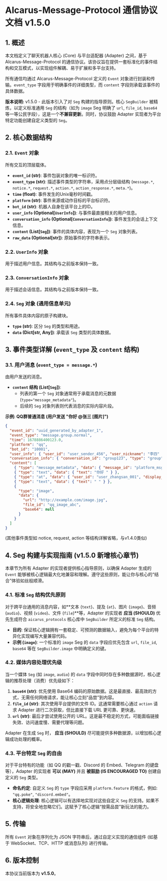# AIcarus-Message-Protocol 通信协议文档 v1.5.0

## 1. 概述

本文档定义了聊天机器人核心 (Core) 与平台适配器 (Adapter) 之间，基于 AIcarus-Message-Protocol 的通信协议。该协议旨在提供一套标准化的事件结构和交互模式，以实现组件解耦、易于扩展和多平台支持。

所有通信均通过 AIcarus-Message-Protocol 定义的 `Event` 对象进行封装和传输。`event_type` 字段用于明确事件的详细类型，而 `content` 字段则承载该事件的具体数据。

**版本说明:** v1.5.0 - 此版本引入了对 `Seg` 构建的指导原则。核心 `SegBuilder` 被精炼，以定义标准通用 `Seg` 的结构（如为 `image` Seg 明确了 `url`, `file_id`, `base64` 等一等公民字段），这是一个**不兼容更新**。同时，协议鼓励 Adapter 实现者为平台特定功能创建自定义类型的 `Seg`。

## 2. 核心数据结构

### 2.1. `Event` 对象
所有交互的顶层载体。
* **`event_id` (str)**: 事件包装对象的唯一标识符。
* **`event_type` (str)**: 描述事件类型的字符串，采用点分层级结构 (`message.*`, `notice.*`, `request.*`, `action.*`, `action_response.*`, `meta.*`)。
* **`time` (float)**: 事件发生的Unix毫秒时间戳。
* **`platform` (str)**: 事件来源或动作目标的平台标识符。
* **`bot_id` (str)**: 机器人自身在该平台上的ID。
* **`user_info` (Optional[`UserInfo`])**: 与事件最直接相关的用户信息。
* **`conversation_info` (Optional[`ConversationInfo`])**: 事件发生的会话上下文信息。
* **`content` (List[`Seg`])**: 事件的具体内容，表现为一个 `Seg` 对象列表。
* **`raw_data` (Optional[str])**: 原始事件的字符串表示。

### 2.2. `UserInfo` 对象
用于描述用户信息。其结构与之前版本保持一致。

### 2.3. `ConversationInfo` 对象
用于描述会话信息。其结构与之前版本保持一致。

### 2.4. `Seg` 对象 (通用信息单元)
所有事件具体内容的原子构建块。
* **`type` (str)**: 区分 `Seg` 的类型和用途。
* **`data` (Dict[str, Any])**: 承载该 `Seg` 类型的具体数据。

## 3. 事件类型详解 (`event_type` 及 `content` 结构)

### 3.1. 用户消息 (`event_type = message.*`)
由用户发送的消息。
* **`content` 结构 (List[`Seg`])**:
    * 列表的第一个 `Seg` 对象通常用于承载消息的元数据 (`type="message_metadata"`)。
    * 后续的 `Seg` 对象列表则代表消息的实际内容片段。

**示例: QQ群普通消息 (用户发送 "你好 @张三 [图片]")**
```json
{
  "event_id": "uuid_generated_by_adapter_1",
  "event_type": "message.group.normal",
  "time": 1678886400123.0,
  "platform": "qq",
  "bot_id": "10001",
  "user_info": { "user_id": "user_sender_456", "user_nickname": "李四" },
  "conversation_info": { "conversation_id": "group123", "type": "group" },
  "content": [
    { "type": "message_metadata", "data": { "message_id": "platform_msg_789" } },
    { "type": "text", "data": { "text": "你好 " } },
    { "type": "at", "data": { "user_id": "user_zhangsan_001", "display_name": "@张三" } },
    { "type": "text", "data": { "text": " " } },
    { 
      "type": "image", 
      "data": { 
        "url": "http://example.com/image.jpg", 
        "file_id": "qq_image_abc",
        "base64": null
      } 
    }
  ]
}
```

(其他事件类型如 notice, request, action 等结构详解省略，与v1.4.0类似)

## 4. Seg 构建与实现指南 (v1.5.0 新增核心章节)

本章节为所有 Adapter 的实现者提供核心指导原则，以确保 Adapter 生成的 `Event` 能够被核心逻辑最大化地兼容和理解。遵守这些原则，能让你与核心的“结合”体验如丝般顺滑。

### 4.1. 标准 `Seg` 结构优先原则
对于跨平台通用的消息内容，如**文本 (`text`)、提及 (`at`)、图片 (`image`)、音频 (`audio`)、视频 (`video`)、文件 (`file`)**等，Adapter 的实现者 **应当 (SHOULD)** 优先生成符合 `aicarus_protocols` 核心库中 `SegBuilder` 所定义的标准 `Seg` 结构。

*   **目的**: 保证核心逻辑拥有一套稳定、可预测的数据输入，避免为每个平台的特异化实现编写大量兼容代码。
*   **示例 (`image`)**: 一个标准的 `image` Seg 的 `data` 字段应优先包含 `url`, `file_id`, `base64` 等在 `SegBuilder.image` 中明确定义的键。

### 4.2. 媒体内容处理优先级
当一个媒体 `Seg` (如 `image`, `audio`) 的 `data` 字段中同时存在多种数据源时，核心逻辑的推荐处理（消费）优先级如下：

1.  **`base64` (str)**: 优先使用 Base64 编码的原始数据。这是最直接、最高效的方式，无需任何网络请求，能让核心立刻“品尝”到内容。
2.  **`file_id` (str)**: 其次使用平台提供的文件 ID。这通常需要核心通过 `action` 请求 Adapter 进行二次获取，但比直接下载 URL 更可靠、更快速。
3.  **`url` (str)**: 最后才尝试使用公开的 URL。这是最不稳定的方式，可能面临链接失效、访问速度慢、需要代理等问题。

Adapter 在生成 `Seg` 时， **应当 (SHOULD)** 尽可能提供多种数据源，以增加核心逻辑成功处理的概率。

### 4.3. 平台特定 `Seg` 的自由
对于平台特有的功能（如 QQ 的戳一戳、Discord 的 Embed、Telegram 的键盘等），Adapter 的实现者 **可以 (MAY)** 并且 **被鼓励 (IS ENCOURAGED TO)** 创建自定义的 `Seg` 类型。

*   **命名约定**: 自定义 `Seg` 的 `type` 字段应采用 `platform.feature` 的格式，例如: `"qq.poke"`, `"discord.embed"`。
*   **核心逻辑处理**: 核心逻辑可以有选择地实现对这些自定义 `Seg` 的支持。如果不支持，将安全地忽略它们。这赋予了核心逻辑“按需品尝”新玩法的能力。

## 5. 传输
所有 `Event` 对象在序列化为 JSON 字符串后，通过自定义实现的通信组件 (如基于 WebSocket、TCP、HTTP 或消息队列) 进行传输。

## 6. 版本控制
本协议当前版本为 **v1.5.0**。